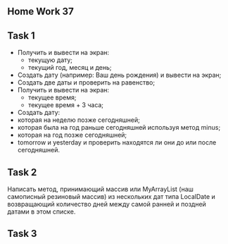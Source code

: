 ## Home Work 37
## Task 1
- Получить и вывести на экран:
  - текущую дату;
  - текущий год, месяц и день;
- Создать дату (например: Ваш день рождения) и вывести на экран;
- Создать две даты и проверить на равенство;
- Получить и вывести на экран:
  - текущее время;
  - текущее время + 3 часа;
- Создать дату: 
- которая на неделю позже сегодняшней;
- которая была на год раньше сегодняшней используя метод minus;
- которая на год позже сегодняшней;
- tomorrow и yesterday и проверить находятся ли они до или после сегодняшней.

## Task 2
Написать метод, принимающий массив или MyArrayList 
(наш самописный резиновый массив) из нескольких дат типа LocalDate
и возвращающий количество дней между самой ранней и поздней датами 
в этом списке.

## Task 3